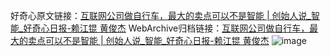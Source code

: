 好奇心原文链接：[互联网公司做自行车，最大的卖点可以不是智能 | 创始人说_智能_好奇心日报-赖江锟 黄俊杰](https://www.qdaily.com/articles/12311.html)
WebArchive归档链接：[互联网公司做自行车，最大的卖点可以不是智能 | 创始人说_智能_好奇心日报-赖江锟 黄俊杰](http://web.archive.org/web/20160925020228/http://www.qdaily.com:80/articles/12311.html)
![image](http://ww3.sinaimg.cn/large/007d5XDply1g3wiis8aq6j30u09opx6p)